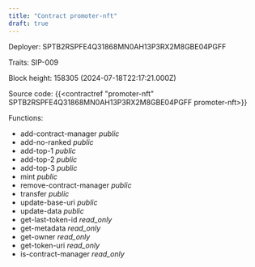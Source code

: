 ```yaml
---
title: "Contract promoter-nft"
draft: true
---
```

Deployer: SPTB2RSPFE4Q31868MN0AH13P3RX2M8GBE04PGFF

Traits:
SIP-009 



Block height: 158305 (2024-07-18T22:17:21.000Z)

Source code: {{<contractref "promoter-nft" SPTB2RSPFE4Q31868MN0AH13P3RX2M8GBE04PGFF promoter-nft>}}

Functions:

* add-contract-manager _public_
* add-no-ranked _public_
* add-top-1 _public_
* add-top-2 _public_
* add-top-3 _public_
* mint _public_
* remove-contract-manager _public_
* transfer _public_
* update-base-uri _public_
* update-data _public_
* get-last-token-id _read_only_
* get-metadata _read_only_
* get-owner _read_only_
* get-token-uri _read_only_
* is-contract-manager _read_only_
